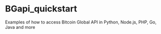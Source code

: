 # BGapi_quickstart
Examples of how to access Bitcoin Global API in Python, Node.js, PHP, Go, Java and more
